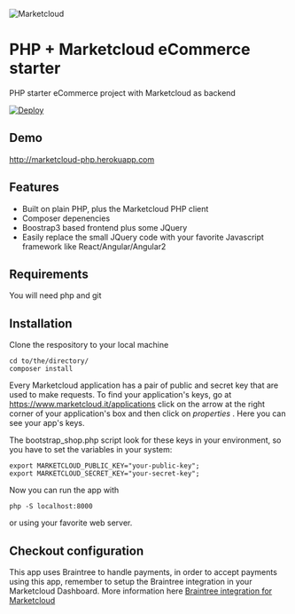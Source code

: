 ![Marketcloud](http://www.marketcloud.it/img/logo/new_with_text.png)
# PHP + Marketcloud eCommerce starter
PHP starter eCommerce project with Marketcloud as backend



[![Deploy](https://www.herokucdn.com/deploy/button.svg)](https://heroku.com/deploy?template=https://github.com/Marketcloud/marketcloud-php-starter)

## Demo
http://marketcloud-php.herokuapp.com
## Features
* Built on plain PHP, plus the Marketcloud PHP client
* Composer depenencies
* Boostrap3 based frontend plus some JQuery
* Easily replace the small JQuery code with your favorite Javascript framework like React/Angular/Angular2

## Requirements
You will need php and git

## Installation

Clone the respository to your local machine
```
cd to/the/directory/
composer install
```
Every Marketcloud application has a pair of public and secret key that are used to make requests. To find your application's keys, go at https://www.marketcloud.it/applications click on the arrow at the right corner of your application's box and then click on _properties_ . Here you can see your app's keys.

The bootstrap_shop.php script look for these keys in your environment, so you have to set the variables in your system:
```
export MARKETCLOUD_PUBLIC_KEY="your-public-key";
export MARKETCLOUD_SECRET_KEY="your-secret-key";
```

Now you can run the app with
```
php -S localhost:8000
```
or using your favorite web server.

## Checkout configuration
This app uses Braintree to handle payments, in order to accept payments using this app, remember to setup the Braintree integration in your Marketcloud Dashboard.
More information here [Braintree integration for Marketcloud](https://www.marketcloud.it/documentation/guides/braintree)
